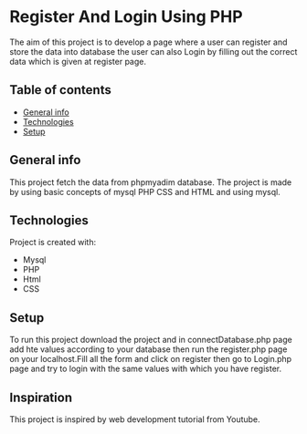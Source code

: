# Register And Login Using PHP
The aim of this project is to develop a page where a user can register and store the data into database the user can also Login by filling out 
the correct data which is given at register page.

## Table of contents
* [General info](#general-info)
* [Technologies](#technologies)
* [Setup](#setup)

## General info
This project fetch the data from phpmyadim database. The project is made by using basic concepts of mysql PHP CSS and HTML and using mysql.
	
## Technologies
Project is created with:
* Mysql
* PHP
* Html
* CSS

## Setup
To run this project download the project and in connectDatabase.php page add hte values according to your database then run the register.php 
page on your localhost.Fill all the form and click on register then go to Login.php page and try to login with the same values with which you
have register.

## Inspiration
This project is inspired by web development tutorial from Youtube.
